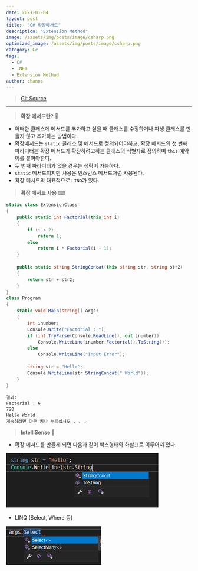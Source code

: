 ```yaml
---
date: 2021-01-04
layout: post
title:  "C# 확장메서드"
description: "Extension Method"
image: /assets/img/posts/image/csharp.png
optimized_image: /assets/img/posts/image/csharp.png
category: C#
tags:
  - C#
  - .NET
  - Extension Method
author: chanos
---
```

>[Git Source](https://github.com/chanos-dev/blogcode/tree/master/21-0104)

---

> <b>확장 메서드란?</b> 🔨

- 어떠한 클래스에 메서드를 추가하고 싶을 때 클래스를 수정하거나 파생 클래스를 만들지 않고 추가하는 방법이다.
- 확장메서드는 `static` 클래스 및 메서드로 정의되어야하고, 확장 메서드의 첫 번째 파라미터는 확장 메서드가 확장하려고하는 클래스의 식별자로 정의하며 `this` 예약어를 붙여야한다.
- 두 번째 파라미터가 없을 경우는 생략이 가능하다.
- `static` 메서드이지만 사용은 인스턴스 메서드처럼 사용된다.
- 확장 메서드의 대표적으로 `LINQ`가 있다.

> <b>확장 메서드 사용</b> ⌨

```c#
static class ExtensionClass
{
    public static int Factorial(this int i)
    {
        if (i < 2)
            return 1;
        else
            return i * Factorial(i - 1);
    }

    public static string StringConcat(this string str, string str2)
    {
        return str + str2;
    }
}
class Program
{
    static void Main(string[] args)
    {
        int inumber;
        Console.Write("Factorial : ");
        if (int.TryParse(Console.ReadLine(), out inumber))
            Console.WriteLine(inumber.Factorial().ToString());
        else
            Console.WriteLine("Input Error"); 

        string str = "Hello"; 
        Console.WriteLine(str.StringConcat(" World"));
    }
}
```

```
결과:
Factorial : 6
720
Hello World
계속하려면 아무 키나 누르십시오 . . .
```

> <b> IntelliSense </b> 🔖

- 확장 메서드를 만들게 되면 다음과 같이 박스형태와 화살표로 이루어져 있다.

![extension](/assets/img/posts/2021-01-04/extension.png)

- LINQ (Select, Where 등)

![linq](/assets/img/posts/2021-01-04/linq.png)